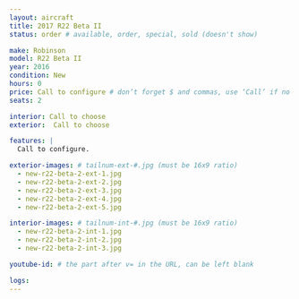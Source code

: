 ```yaml
---
layout: aircraft
title: 2017 R22 Beta II
status: order # available, order, special, sold (doesn't show)

make: Robinson
model: R22 Beta II
year: 2016
condition: New
hours: 0
price: Call to configure # don’t forget $ and commas, use ‘Call’ if no price listed
seats: 2

interior: Call to choose
exterior:  Call to choose

features: |
  Call to configure.

exterior-images: # tailnum-ext-#.jpg (must be 16x9 ratio)
  - new-r22-beta-2-ext-1.jpg
  - new-r22-beta-2-ext-2.jpg
  - new-r22-beta-2-ext-3.jpg
  - new-r22-beta-2-ext-4.jpg
  - new-r22-beta-2-ext-5.jpg

interior-images: # tailnum-int-#.jpg (must be 16x9 ratio)
  - new-r22-beta-2-int-1.jpg
  - new-r22-beta-2-int-2.jpg
  - new-r22-beta-2-int-3.jpg

youtube-id: # the part after v= in the URL, can be left blank

logs:
---
```

